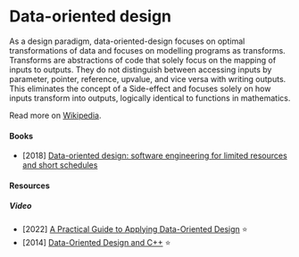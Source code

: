 # Data-oriented design

As a design paradigm, data-oriented-design focuses on optimal transformations of data and focuses on modelling programs as transforms. Transforms are abstractions of code that solely focus on the mapping of inputs to outputs. They do not distinguish between accessing inputs by parameter, pointer, reference, upvalue, and vice versa with writing outputs. This eliminates the concept of a Side-effect and focuses solely on how inputs transform into outputs, logically identical to functions in mathematics.

Read more on [Wikipedia](https://en.wikipedia.org/wiki/Data-oriented_design).

#### Books
- [2018] [Data-oriented design: software engineering for limited resources and short schedules](https://bookbrainz.org/work/2558a454-6f94-47c6-b70c-2a6dad5c6bfc)

#### Resources

##### Video
- [2022] [A Practical Guide to Applying Data-Oriented Design](https://media.handmade-seattle.com/practical-data-oriented-design) ⭐
- [2014] [Data-Oriented Design and C++](https://www.youtube.com/watch?v=rX0ItVEVjHc) ⭐
